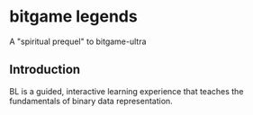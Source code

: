 # bitgame legends

A "spiritual prequel" to bitgame-ultra

## Introduction

BL is a guided, interactive learning experience that teaches the fundamentals of binary data representation.
